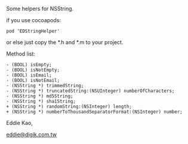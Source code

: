 Some helpers for NSString.

if you use cocoapods:

    pod 'EDStringHelper'

or else just copy the *.h and *.m to your project.

Method list:

    - (BOOL) isEmpty;
    - (BOOL) isNotEmpty;
    - (BOOL) isEmail;
    - (BOOL) isNotEmail;
    - (NSString *) trimmedString;
    - (NSString *) truncatedString:(NSUInteger) numberOfCharacters;
    - (NSString *) md5String;
    - (NSString *) sha1String;
    + (NSString *) randomString:(NSInteger) length;
    + (NSString *) numberToThousandSeparatorFormat:(NSInteger) number;

Eddie Kao,

eddie@digik.com.tw

